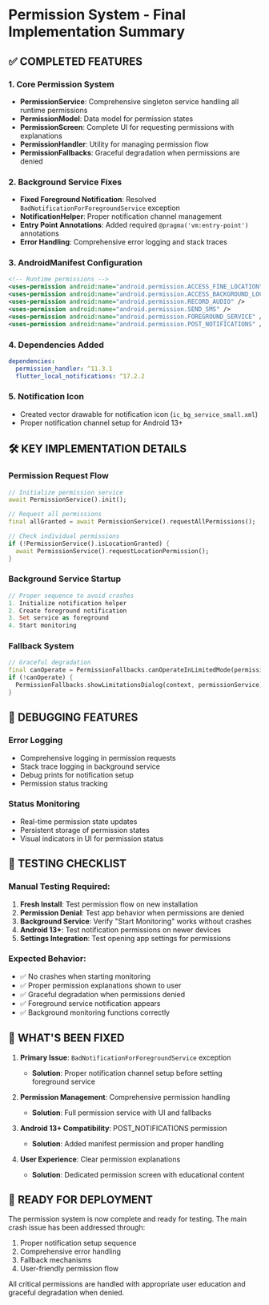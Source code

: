 # Permission System - Final Implementation Summary

## ✅ COMPLETED FEATURES

### 1. Core Permission System

- **PermissionService**: Comprehensive singleton service handling all runtime permissions
- **PermissionModel**: Data model for permission states
- **PermissionScreen**: Complete UI for requesting permissions with explanations
- **PermissionHandler**: Utility for managing permission flow
- **PermissionFallbacks**: Graceful degradation when permissions are denied

### 2. Background Service Fixes

- **Fixed Foreground Notification**: Resolved `BadNotificationForForegroundService` exception
- **NotificationHelper**: Proper notification channel management
- **Entry Point Annotations**: Added required `@pragma('vm:entry-point')` annotations
- **Error Handling**: Comprehensive error logging and stack traces

### 3. AndroidManifest Configuration

```xml
<!-- Runtime permissions -->
<uses-permission android:name="android.permission.ACCESS_FINE_LOCATION" />
<uses-permission android:name="android.permission.ACCESS_BACKGROUND_LOCATION" />
<uses-permission android:name="android.permission.RECORD_AUDIO" />
<uses-permission android:name="android.permission.SEND_SMS" />
<uses-permission android:name="android.permission.FOREGROUND_SERVICE" />
<uses-permission android:name="android.permission.POST_NOTIFICATIONS" />
```

### 4. Dependencies Added

```yaml
dependencies:
  permission_handler: ^11.3.1
  flutter_local_notifications: ^17.2.2
```

### 5. Notification Icon

- Created vector drawable for notification icon (`ic_bg_service_small.xml`)
- Proper notification channel setup for Android 13+

## 🛠️ KEY IMPLEMENTATION DETAILS

### Permission Request Flow

```dart
// Initialize permission service
await PermissionService().init();

// Request all permissions
final allGranted = await PermissionService().requestAllPermissions();

// Check individual permissions
if (!PermissionService().isLocationGranted) {
  await PermissionService().requestLocationPermission();
}
```

### Background Service Startup

```dart
// Proper sequence to avoid crashes
1. Initialize notification helper
2. Create foreground notification
3. Set service as foreground
4. Start monitoring
```

### Fallback System

```dart
// Graceful degradation
final canOperate = PermissionFallbacks.canOperateInLimitedMode(permissionService);
if (!canOperate) {
  PermissionFallbacks.showLimitationsDialog(context, permissionService);
}
```

## 🔧 DEBUGGING FEATURES

### Error Logging

- Comprehensive logging in permission requests
- Stack trace logging in background service
- Debug prints for notification setup
- Permission status tracking

### Status Monitoring

- Real-time permission state updates
- Persistent storage of permission states
- Visual indicators in UI for permission status

## 📱 TESTING CHECKLIST

### Manual Testing Required:

1. **Fresh Install**: Test permission flow on new installation
2. **Permission Denial**: Test app behavior when permissions are denied
3. **Background Service**: Verify "Start Monitoring" works without crashes
4. **Android 13+**: Test notification permissions on newer devices
5. **Settings Integration**: Test opening app settings for permissions

### Expected Behavior:

- ✅ No crashes when starting monitoring
- ✅ Proper permission explanations shown to user
- ✅ Graceful degradation when permissions denied
- ✅ Foreground service notification appears
- ✅ Background monitoring functions correctly

## 🎯 WHAT'S BEEN FIXED

1. **Primary Issue**: `BadNotificationForForegroundService` exception

   - **Solution**: Proper notification channel setup before setting foreground service

2. **Permission Management**: Comprehensive permission handling

   - **Solution**: Full permission service with UI and fallbacks

3. **Android 13+ Compatibility**: POST_NOTIFICATIONS permission

   - **Solution**: Added manifest permission and proper handling

4. **User Experience**: Clear permission explanations
   - **Solution**: Dedicated permission screen with educational content

## 🚀 READY FOR DEPLOYMENT

The permission system is now complete and ready for testing. The main crash issue has been addressed through:

1. Proper notification setup sequence
2. Comprehensive error handling
3. Fallback mechanisms
4. User-friendly permission flow

All critical permissions are handled with appropriate user education and graceful degradation when denied.
